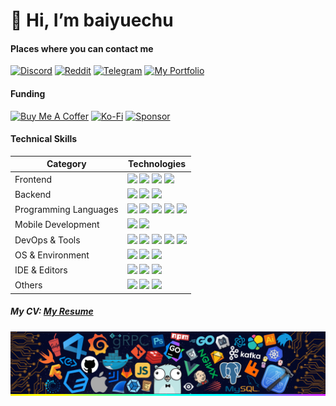 # 👋 Hi, I’m baiyuechu

#### Places where you can contact me

[![Discord](https://ziadoua.github.io/m3-Markdown-Badges/badges/Discord/discord2.svg)](https://discord.com/users/1276006640486715467)
[![Reddit](https://ziadoua.github.io/m3-Markdown-Badges/badges/Reddit/reddit2.svg)](https://www.reddit.com/user/Bulky_Worth9352/)
[![Telegram](https://ziadoua.github.io/m3-Markdown-Badges/badges/Telegram/telegram2.svg)](https://t.me/+Z9-5aUkpjSpiYmY1)
[![My Portfolio](https://ziadoua.github.io/m3-Markdown-Badges/badges/MyPortfolio/myportfolio2.svg)](https://baiyuechu.vercel.app/)

#### Funding

[![Buy Me A Coffer](https://ziadoua.github.io/m3-Markdown-Badges/badges/BuyMeACoffee/buymeacoffee2.svg)](buymeacoffee.com/ebevutruq)
[![Ko-Fi](https://ziadoua.github.io/m3-Markdown-Badges/badges/Ko-fi/ko-fi2.svg)](https://ko-fi.com/baiyuechu)
[![Sponsor](https://ziadoua.github.io/m3-Markdown-Badges/badges/Sponsor/sponsor2.svg)](https://github.com/sponsors/xiaoyaoo11)

#### Technical Skills

| Category              | Technologies                                                                                                                                                                                                                                                                                                                                                                            |
| --------------------- | --------------------------------------------------------------------------------------------------------------------------------------------------------------------------------------------------------------------------------------------------------------------------------------------------------------------------------------------------------------------------------------- |
| Frontend              | ![](https://ziadoua.github.io/m3-Markdown-Badges/badges/HTML/html2.svg) ![](https://ziadoua.github.io/m3-Markdown-Badges/badges/CSS/css2.svg) ![](https://ziadoua.github.io/m3-Markdown-Badges/badges/Javascript/javascript2.svg) ![](https://ziadoua.github.io/m3-Markdown-Badges/badges/React/react2.svg)                                                                             |
| Backend               | ![](https://ziadoua.github.io/m3-Markdown-Badges/badges/NodeJS/nodejs2.svg) ![](https://ziadoua.github.io/m3-Markdown-Badges/badges/Express/express2.svg) ![](https://ziadoua.github.io/m3-Markdown-Badges/badges/MongoDB/mongodb2.svg)                                                                                                                                                 |
| Programming Languages | ![](https://ziadoua.github.io/m3-Markdown-Badges/badges/TypeScript/typescript2.svg) ![](https://ziadoua.github.io/m3-Markdown-Badges/badges/Python/python2.svg) ![](https://ziadoua.github.io/m3-Markdown-Badges/badges/C/c2.svg) ![](https://ziadoua.github.io/m3-Markdown-Badges/badges/C++/c++2.svg) ![](https://ziadoua.github.io/m3-Markdown-Badges/badges/Lua/lua2.svg)           |
| Mobile Development    | ![](https://ziadoua.github.io/m3-Markdown-Badges/badges/Flutter/flutter2.svg) ![](https://ziadoua.github.io/m3-Markdown-Badges/badges/AndroidStudio/androidstudio2.svg)                                                                                                                                                                                                                 |
| DevOps & Tools        | ![](https://ziadoua.github.io/m3-Markdown-Badges/badges/Docker/docker2.svg) ![](https://ziadoua.github.io/m3-Markdown-Badges/badges/Git/git3.svg) ![](https://ziadoua.github.io/m3-Markdown-Badges/badges/Github/github3.svg) ![](https://ziadoua.github.io/m3-Markdown-Badges/badges/Vercel/vercel3.svg) ![](https://ziadoua.github.io/m3-Markdown-Badges/badges/Postman/postman1.svg) |
| OS & Environment      | ![](https://ziadoua.github.io/m3-Markdown-Badges/badges/Linux/linux2.svg) ![](https://ziadoua.github.io/m3-Markdown-Badges/badges/Arch/arch2.svg) ![](https://ziadoua.github.io/m3-Markdown-Badges/badges/Shell/shell3.svg)                                                                                                                                                             |
| IDE & Editors         | ![](https://ziadoua.github.io/m3-Markdown-Badges/badges/Neovim/neovim2.svg) ![](https://ziadoua.github.io/m3-Markdown-Badges/badges/Vim/vim2.svg) ![](https://ziadoua.github.io/m3-Markdown-Badges/badges/VisualStudioCode/visualstudiocode2.svg)                                                                                                                                       |
| Others                | ![](https://ziadoua.github.io/m3-Markdown-Badges/badges/Qt/qt2.svg) ![](https://ziadoua.github.io/m3-Markdown-Badges/badges/RaspberryPI/raspberrypi2.svg) ![](https://ziadoua.github.io/m3-Markdown-Badges/badges/Photoshop/photoshop2.svg)                                                                                                                                             |

##### My CV: [My Resume]()

<!--<div align="center" style="padding: 10px;">-->
<!--    <img src="https://skillicons.dev/icons?i=html" />-->
<!--    <img src="https://skillicons.dev/icons?i=css" />-->
<!--    <img src="https://skillicons.dev/icons?i=javascript" />-->
<!--    <img src="https://skillicons.dev/icons?i=scss" />-->
<!--    <img src="https://skillicons.dev/icons?i=react" />-->
<!--    <img src="https://skillicons.dev/icons?i=vscode" />-->
<!--    <img src="https://skillicons.dev/icons?i=github" />-->
<!--    <img src="https://skillicons.dev/icons?i=figma" />-->
<!--    <img src="https://skillicons.dev/icons?i=tailwind" />-->
<!--    <img src="https://skillicons.dev/icons?i=git" />-->
<!--    <img src="https://skillicons.dev/icons?i=arch" />-->
<!--    <img src="https://skillicons.dev/icons?i=neovim" />-->
<!--    <img src="https://skillicons.dev/icons?i=cmake" /> <br/>-->
<!--    <img src="https://skillicons.dev/icons?i=nodejs" />-->
<!--    <img src="https://skillicons.dev/icons?i=go" />-->
<!--    <img src="https://skillicons.dev/icons?i=python" />-->
<!--    <img src="https://skillicons.dev/icons?i=typescript" />-->
<!--    <img src="https://skillicons.dev/icons?i=express" />-->
<!--    <img src="https://skillicons.dev/icons?i=mongodb" />-->
<!--    <img src="https://skillicons.dev/icons?i=c" />-->
<!--    <img src="https://skillicons.dev/icons?i=cpp" />-->
<!--    <img src="https://skillicons.dev/icons?i=nextjs" />-->
<!--    <img src="https://skillicons.dev/icons?i=bash" />-->
<!--    <img src="https://skillicons.dev/icons?i=linux" />-->
<!--    <img src="https://skillicons.dev/icons?i=discord" />-->
<!--    <img src="https://skillicons.dev/icons?i=photoshop" /> -->
<!--</div>-->

<img align='center' src= "header.png">
<img align="center" src="https://raw.githubusercontent.com/khoa083/khoa/main/Khoa_ne/img/Rainbow.gif" style="display: block;margin-left: auto;margin-right: auto;margin-bottom:5px;width:1500px;">
